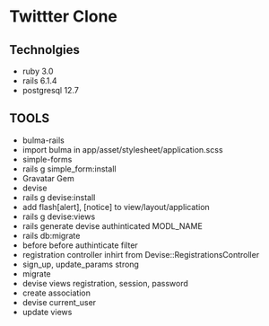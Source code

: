 # Twittter Clone 

## Technolgies 
 * ruby 3.0 
 * rails 6.1.4 
 * postgresql 12.7 

## TOOLS 
 * bulma-rails  
  * import bulma in app/asset/stylesheet/application.scss
 * simple-forms 
  * rails g simple_form:install 
 * Gravatar Gem 
 * devise 
  * rails g devise:install 
  * add flash[alert], [notice] to view/layout/application 
  * rails g devise:views 
  * rails generate devise authinticated MODL_NAME 
  * rails db:migrate 
  * before before authinticate filter
  * registration controller inhirt from Devise::RegistrationsController 
  * sign_up, update_params strong 
  * migrate 
  * devise views registration, session, password   
  * create association  
  * devise current_user
  * update views 
  

  

# 